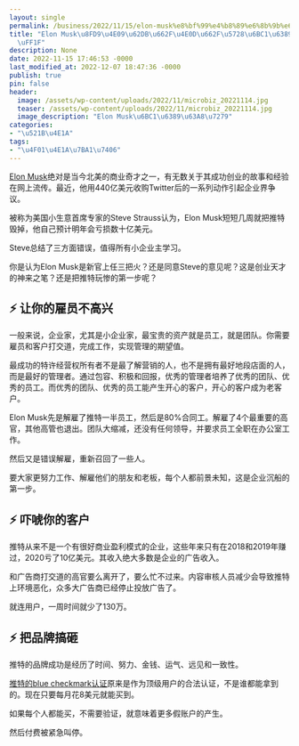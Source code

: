 ```yaml
---
layout: single
permalink: /business/2022/11/15/elon-musk%e8%bf%99%e4%b8%89%e6%8b%9b%e6%98%af%e4%b8%8d%e6%98%af%e5%9c%a8%e6%af%81%e6%8e%89%e6%8e%a8%e7%89%b9%ef%bc%9f/
title: "Elon Musk\u8FD9\u4E09\u62DB\u662F\u4E0D\u662F\u5728\u6BC1\u6389\u63A8\u7279\
  \uFF1F"
description: None
date: 2022-11-15 17:46:53 -0000
last_modified_at: 2022-12-07 18:47:36 -0000
publish: true
pin: false
header:
  image: /assets/wp-content/uploads/2022/11/microbiz_20221114.jpg
  teaser: /assets/wp-content/uploads/2022/11/microbiz_20221114.jpg
  image_description: "Elon Musk\u6BC1\u6389\u63A8\u7279"
categories:
- "\u521B\u4E1A"
tags:
- "\u4F01\u4E1A\u7BA1\u7406"
---
```

[Elon Musk](https://twitter.com/elonmusk)绝对是当今北美的商业奇才之一，有无数关于其成功创业的故事和经验在网上流传。最近，他用440亿美元收购Twitter后的一系列动作引起企业界争议。

被称为美国小生意首席专家的Steve Strauss认为，Elon Musk短短几周就把推特毁掉，他自己预计明年会亏损数十亿美元。

Steve总结了三方面错误，值得所有小企业主学习。

你是认为Elon Musk是新官上任三把火？还是同意Steve的意见呢？这是创业天才的神来之笔？还是把推特玩惨的第一步呢？

## ⚡ 让你的雇员不高兴

一般来说，企业家，尤其是小企业家，最宝贵的资产就是员工，就是团队。你需要雇员和客户打交道，完成工作，实现管理的期望值。

最成功的特许经营权所有者不是最了解营销的人，也不是拥有最好地段店面的人，而是最好的管理者。通过包容、积极和回报，优秀的管理者培养了优秀的团队、优秀的员工。而优秀的团队、优秀的员工能产生开心的客户，开心的客户成为老客户。

Elon Musk先是解雇了推特一半员工，然后是80%合同工。解雇了4个最重要的高官，其他高管也退出。团队大缩减，还没有任何领导，并要求员工全职在办公室工作。

然后又是错误解雇，重新召回了一些人。

要大家更努力工作、解雇他们的朋友和老板，每个人都前景未知，这是企业沉船的第一步。

## ⚡ 吓唬你的客户

推特从来不是一个有很好商业盈利模式的企业，这些年来只有在2018和2019年赚过，2020亏了10亿美元。其收入绝大多数是企业的广告收入。

和广告商打交道的高官要么离开了，要么忙不过来。内容审核人员减少会导致推特上环境恶化，众多大广告商已经停止投放广告了。

就连用户，一周时间就少了130万。

## ⚡ 把品牌搞砸

推特的品牌成功是经历了时间、努力、金钱、运气、远见和一致性。

[推特的blue checkmark认证](https://help.twitter.com/en/managing-your-account/about-twitter-verified-accounts)原来是作为顶级用户的合法认证，不是谁都能拿到的。现在只要每月花8美元就能买到。

如果每个人都能买，不需要验证，就意味着更多假账户的产生。

然后付费被紧急叫停。
